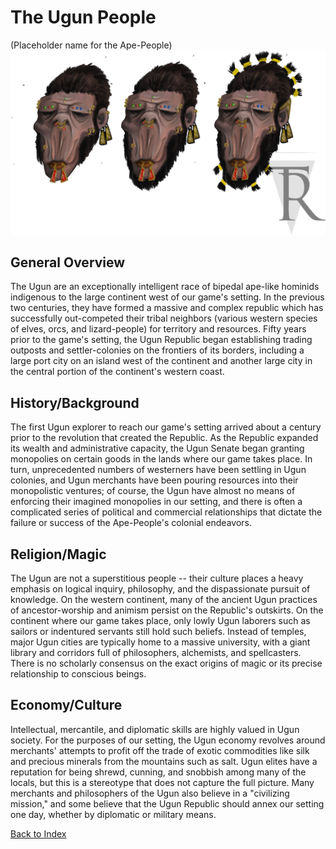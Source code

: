 # The Ugun People
(Placeholder name for the Ape-People)
![Image](/images/imga-concept-art.png)
## General Overview
The Ugun are an exceptionally intelligent race of bipedal ape-like
hominids indigenous to the large continent west of our game's
setting. In the previous two centuries, they have formed a massive
and complex republic which has successfully out-competed their
tribal neighbors (various western species of elves, orcs, and
lizard-people) for territory and resources. Fifty years prior to
the game's setting, the Ugun Republic began establishing trading
outposts and settler-colonies on the frontiers of its borders,
including a large port city on an island west of the continent and
another large city in the central portion of the continent's
western coast.

## History/Background
The first Ugun explorer to reach our game's setting arrived about a
century prior to the revolution that created the Republic. As the
Republic expanded its wealth and administrative capacity, the Ugun
Senate began granting monopolies on certain goods in the lands
where our game takes place. In turn, unprecedented numbers of
westerners have been settling in Ugun colonies, and Ugun merchants
have been pouring resources into their monopolistic ventures; of
course, the Ugun have almost no means of enforcing their imagined
monopolies in our setting, and there is often a complicated series
of political and commercial relationships that dictate the failure
or success of the Ape-People's colonial endeavors.

## Religion/Magic
The Ugun are not a superstitious people -- their culture places a
heavy emphasis on logical inquiry, philosophy, and the
dispassionate pursuit of knowledge. On the western continent, many
of the ancient Ugun practices of ancestor-worship and animism
persist on the Republic's outskirts. On the continent where our
game takes place, only lowly Ugun laborers such as sailors or
indentured servants still hold such beliefs. Instead of temples,
major Ugun cities are typically home to a massive university, with
a giant library and corridors full of philosophers, alchemists, and
spellcasters. There is no scholarly consensus on the exact origins
of magic or its precise relationship to conscious beings.

## Economy/Culture
Intellectual, mercantile, and diplomatic skills are highly valued
in Ugun society. For the purposes of our setting, the Ugun economy
revolves around merchants' attempts to profit off the trade of
exotic commodities like silk and precious minerals from the
mountains such as salt. Ugun elites have a reputation for being
shrewd, cunning, and snobbish among many of the locals, but this is
a stereotype that does not capture the full picture. Many merchants
and philosophers of the Ugun also believe in a "civilizing
mission," and some believe that the Ugun Republic should annex our
setting one day, whether by diplomatic or military means.

[Back to Index](README.md)
